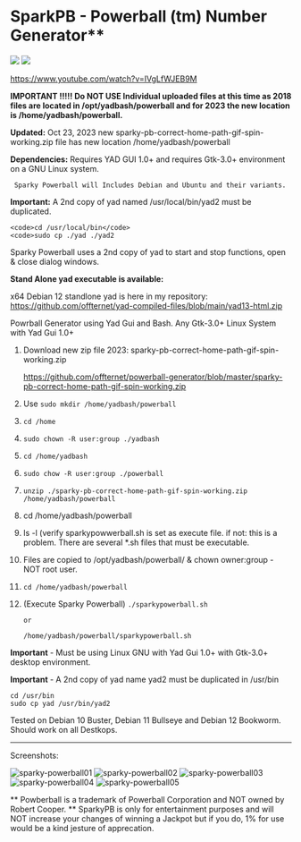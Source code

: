 # SparkPB - Powerball (tm) Number Generator**

<img src="https://github.com/offternet/powerball-generator/blob/master/sparkypb-icon.png"> <img src="https://github.com/offternet/powerball-generator/blob/master/sparky-pb-300banner.png">

https://www.youtube.com/watch?v=IVgLfWJEB9M

**IMPORTANT !!!!!    Do NOT USE Individual uploaded files at this time as 2018 files are located in /opt/yadbash/powerball and for 2023 the new location is /home/yadbash/powerball.**

**Updated:** Oct 23, 2023 new sparky-pb-correct-home-path-gif-spin-working.zip file has new location /home/yadbash/powerball

**Dependencies:** Requires YAD GUI 1.0+ and requires Gtk-3.0+ environment on a GNU Linux system. 

     Sparky Powerball will Includes Debian and Ubuntu and their variants.

**Important:** A 2nd copy of yad named /usr/local/bin/yad2 must be duplicated.

    <code>cd /usr/local/bin</code>
    <code>sudo cp ./yad ./yad2

Sparky Powerball uses a 2nd copy of yad to start and stop functions, open & close dialog windows.

**Stand Alone yad executable is available:**

x64 Debian 12 standlone yad is here in my repository: https://github.com/offternet/yad-compiled-files/blob/main/yad13-html.zip

Powrball Generator using Yad Gui and Bash.  Any Gtk-3.0+ Linux System with Yad Gui 1.0+

1. Download new zip file 2023: sparky-pb-correct-home-path-gif-spin-working.zip

   https://github.com/offternet/powerball-generator/blob/master/sparky-pb-correct-home-path-gif-spin-working.zip

2. Use <code>sudo mkdir /home/yadbash/powerball</code>

3. <code>cd /home</code>

4. <code>sudo chown -R user:group ./yadbash</code>

5. <code>cd /home/yadbash</code>

6. <code>sudo chow -R user:group ./powerball</code>

7. <code>unzip ./sparky-pb-correct-home-path-gif-spin-working.zip /home/yadbash/powerball</code>

8. cd /home/yadbash/powerball

9. ls -l  (verify sparkypowwerball.sh is set as execute file. if not: this is a problem. There are several *.sh files that must be executable.

10. Files are copied to /opt/yadbash/powerball/  & chown owner:group - NOT root user.

11. <code>cd /home/yadbash/powerball</code>

12. (Execute Sparky Powerball) <code>./sparkypowerball.sh</code>
    
        or
        
        /home/yadbash/powerball/sparkypowerball.sh
    

**Important** - Must be using Linux GNU with Yad Gui 1.0+ with Gtk-3.0+ desktop environment.

**Important** - A 2nd copy of yad name yad2 must be duplicated in /usr/bin 

    cd /usr/bin
    sudo cp yad /usr/bin/yad2


Tested on Debian 10 Buster, Debian 11 Bullseye and Debian 12 Bookworm. Should work on all Destkops.

----------------------
Screenshots:

![sparky-powerball01](https://user-images.githubusercontent.com/68208919/149611198-1972649b-d6f1-4bfb-9a0d-de058b526589.png)
![sparky-powerball02](https://user-images.githubusercontent.com/68208919/149611256-21fe21f2-b287-49ae-8302-775348c1c6c6.png)
![sparky-powerball03](https://user-images.githubusercontent.com/68208919/149611271-89441f40-8528-4cf7-b8f1-06523390e94a.png)
![sparky-powerball04](https://user-images.githubusercontent.com/68208919/149611282-bcf39a8c-6210-4a53-bace-bb51a67dbab4.png)
![sparky-powerball05](https://user-images.githubusercontent.com/68208919/149611288-738db17c-2724-4ce4-8f13-afe433160e6d.png)

** Powberball is a trademark of Powerball Corporation and NOT owned by Robert Cooper. 
** SparkyPB is only for entertainment purposes and will NOT increase your changes of winning a Jackpot but if you do, 1% for use would be a kind jesture of apprecation.
